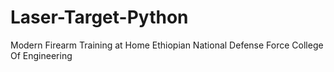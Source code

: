 # Laser-Target-Python

 Modern Firearm Training at Home Ethiopian National Defense Force College Of Engineering
